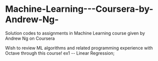 # Machine-Learning---Coursera-by-Andrew-Ng-
Solution codes to assignments in Machine Learning course given by Andrew Ng on Coursera

Wish to review ML algorithms and related programming experience with Octave through this course!
ex1 -- Linear Regression;
